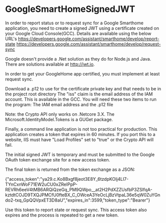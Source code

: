 # GoogleSmartHomeSignedJWT
In order to report status or to request sync for a Google Smarthome application, you need to create a signed JWT using
a certificate created on your Google Cloud Console(GCC).  Details are available using the below URL's
https://developers.google.com/assistant/smarthome/develop/report-state
https://developers.google.com/assistant/smarthome/develop/request-sync

Google doesn't provide a .Net solution as they do for Node.js and Java.  There are solutions available at http://jwt.io.

In order to get your GoogleHome app certified, you must implement at least request sync.

Download a .p12 to use for the certificate private key and that needs to be in the project root directory
The "iss" claim is the email address of the IAM account.  This is available in the GCC.
You will need these two items to run the program: The IAM email address and the .p12 file

 Note: the Crypto API only works on .Netcore 3.X. The Microsoft.IdentityModel.Tokens is a GUGet package.

 Finally, a command line application is not too practical for production.  This application creates a token that expires in 60 minutes.
 If you port this to a website, IIS must have "Load Profiles" set to "true" or the Crypto API will fail.
 
 The initial signed JWT is temporary and must be submitted to the Google OAuth token exchange site for a new access token.  
 
 The final token is returned from the token exchange as a JSON:
 
 {"access_token":"ya29.c.Ko8Bxgf8jeot3E8Y_6tzdpKOIj4LI7-TYnCxnWoF71EW2uCU0xZReIPpP-REVRh6eeV4tMB6ARQiQzeGq_PM9QWpo__at2H2PdXZZUsfbP3ZSlfqA-kztdtCOJD9TXQJPMCfU0fteBX_C_OWceA3YeOcLjBzVtpaL36e5qW0ZuYGndo2-txq_GpQQVpxET3D8aU","expires_in":3599,"token_type":"Bearer"}
 
 Use this token to report state or request sync. This access token also expires and the process is repeated to get a new token.
 

